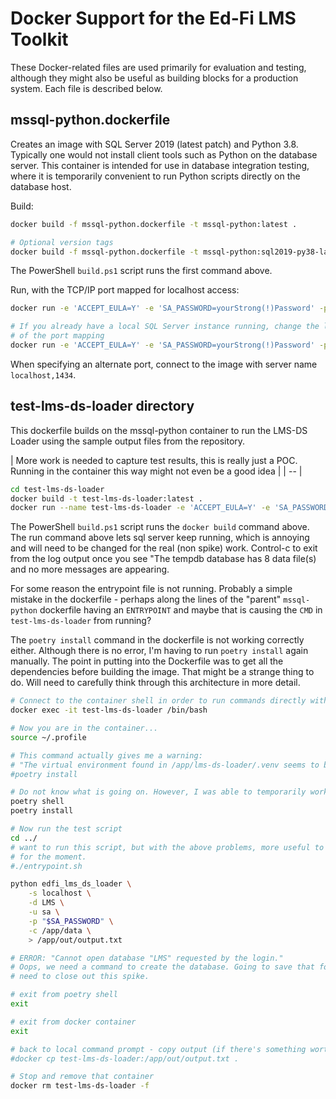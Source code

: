 # Docker Support for the Ed-Fi LMS Toolkit

These Docker-related files are used primarily for evaluation and testing,
although they might also be useful as building blocks for a production system.
Each file is described below.

## mssql-python.dockerfile

Creates an image with SQL Server 2019 (latest patch) and Python 3.8. Typically
one would not install client tools such as Python on the database server. This
container is intended for use in database integration testing, where it is
temporarily convenient to run Python scripts directly on the database host.

Build:

```bash
docker build -f mssql-python.dockerfile -t mssql-python:latest .

# Optional version tags
docker build -f mssql-python.dockerfile -t mssql-python:sql2019-py38-latest .
```

The PowerShell `build.ps1` script runs the first command above.

Run, with the TCP/IP port mapped for localhost access:

```bash
docker run -e 'ACCEPT_EULA=Y' -e 'SA_PASSWORD=yourStrong(!)Password' -p 1433:1433 --name mssql -d mssql-python:latest

# If you already have a local SQL Server instance running, change the left side
# of the port mapping
docker run -e 'ACCEPT_EULA=Y' -e 'SA_PASSWORD=yourStrong(!)Password' -p 1434:1433 --name mssql -d mssql-python:latest
```

When specifying an alternate port, connect to the image with server name `localhost,1434`.

## test-lms-ds-loader directory

This dockerfile builds on the mssql-python container to run the LMS-DS Loader
using the sample output files from the repository.

| More work is needed to capture test results, this is really just a POC.
Running in the container this way might not even be a good idea |
| -- |

```bash
cd test-lms-ds-loader
docker build -t test-lms-ds-loader:latest .
docker run --name test-lms-ds-loader -e 'ACCEPT_EULA=Y' -e 'SA_PASSWORD=yourStrong(!)Password' -d test-lms-ds-loader:latest
```

The PowerShell `build.ps1` script runs the `docker build` command above. The run
command above lets sql server keep running, which is annoying and will need to
be changed for the real (non spike) work. Control-c to exit from the log output
once you see "The tempdb database has 8 data file(s) and no more messages are
appearing.

For some reason the entrypoint file is not running. Probably a simple mistake in
the dockerfile - perhaps along the lines of the "parent" `mssql-python`
dockerfile having an `ENTRYPOINT` and maybe that is causing the `CMD` in
`test-lms-ds-loader` from running?

The `poetry install` command in the dockerfile is not working correctly either.
Although there is no error, I'm having to run `poetry install` again manually.
The point in putting into the Dockerfile was to get all the dependencies before
building the image. That might be a strange thing to do. Will need to carefully
think through this architecture in more detail.

```bash
# Connect to the container shell in order to run commands directly within the container
docker exec -it test-lms-ds-loader /bin/bash

# Now you are in the container...
source ~/.profile

# This command actually gives me a warning:
# "The virtual environment found in /app/lms-ds-loader/.venv seems to be broken."
#poetry install

# Do not know what is going on. However, I was able to temporarily work with this...
poetry shell
poetry install

# Now run the test script
cd ../
# want to run this script, but with the above problems, more useful to run manually
# for the moment.
#./entrypoint.sh

python edfi_lms_ds_loader \
    -s localhost \
    -d LMS \
    -u sa \
    -p "$SA_PASSWORD" \
    -c /app/data \
    > /app/out/output.txt

# ERROR: "Cannot open database "LMS" requested by the login."
# Oops, we need a command to create the database. Going to save that for the real work -
# need to close out this spike.

# exit from poetry shell
exit

# exit from docker container
exit

# back to local command prompt - copy output (if there's something worth copying)
#docker cp test-lms-ds-loader:/app/out/output.txt .

# Stop and remove that container
docker rm test-lms-ds-loader -f
```
